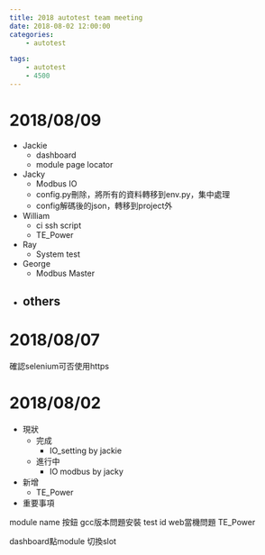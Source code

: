 ```yaml
---
title: 2018 autotest team meeting
date: 2018-08-02 12:00:00
categories:
    - autotest

tags:
    - autotest
    - 4500
---
```




# 2018/08/09
* Jackie
    - dashboard
    - module page locator
* Jacky
    - Modbus IO
    - config.py刪除，將所有的資料轉移到env.py，集中處理
    - config解碼後的json，轉移到project外
* William
    - ci ssh script
    - TE_Power
* Ray
    - System test
* George
    - Modbus Master
* others
    - 





# 2018/08/07

確認selenium可否使用https








# 2018/08/02
* 現狀
    - 完成
        + IO_setting by jackie
    - 進行中
        + IO modbus by jacky
* 新增
    - TE_Power
* 重要事項


module name 按鈕
gcc版本問題安裝
test id 
web當機問題
TE_Power

dashboard點module
切換slot